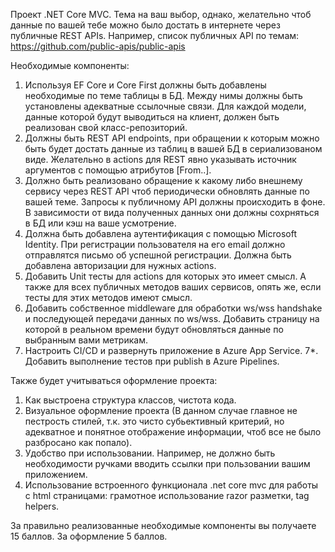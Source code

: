 Проект .NET Core MVC. Тема на ваш выбор, однако, желательно чтоб данные по вашей тебе можно было достать в интернете через публичные REST APIs.
Например, список публичных API по темам: https://github.com/public-apis/public-apis

Необходимые компоненты:
1. Используя EF Core и Core First должны быть добавлены необходимые по теме таблицы в БД. Между нимы должны быть установлены адекватные ссылочные связи. Для каждой модели, данные которой будут выводиться на клиент, должен быть реализован свой класс-репозиторий.
2. Должны быть REST API endpoints, при обращении к которым можно быть будет достать данные из таблиц в вашей БД в сериализованом виде. Желательно в actions для REST явно указывать источник аргументов с помощью атрибутов [From..].
3. Должно быть реализовано обращение к какому либо внешнему сервису через REST API чтоб периодически обновлять данные по вашей теме. Запросы к публичному API должны происходить в фоне. В зависимости от вида полученных данных они должны сохрняться в БД или кэш на ваше усмотрение.
4. Должна быть добавлена аутентификация с помощью Microsoft Identity. При регистрации пользователя на его email должно отправлятся письмо об успешной регистрации. Должна быть добавлена авторизации для нужных actions.
5. Добавить Unit тесты для actions для которых это имеет смысл. А также для всех публичных методов ваших сервисов, опять же, если тесты для этих методов имеют смысл.
6. Добавить собственное middleware для обработки ws/wss handshake и последующей передачи данных по ws/wss. Добавить страницу на которой в реальном времени будут обновляться данные по выбранным вами метрикам.
7. Настроить CI/CD и развернуть приложение в Azure App Service.
7*. Добавить выполнение тестов при publish в Azure Pipelines.

Также будет учитываться оформление проекта:
1. Как выстроена структура классов, чистота кода.
2. Визуальное оформление проекта (В данном случае главное не пестрость стилей, т.к. это чисто субьективный критерий, но адекватное и понятное отображение информации, чтоб все не было разбросано как попало).
3. Удобство при использовании. Например, не должно быть необходимости ручками вводить ссылки при пользовании вашим приложением.
4. Использование встроенного функционала .net core mvc для работы с html страницами: грамотное использование razor разметки, tag helpers. 

За правильно реализованные необходимые компоненты вы получаете 15 баллов.
За оформление 5 баллов.